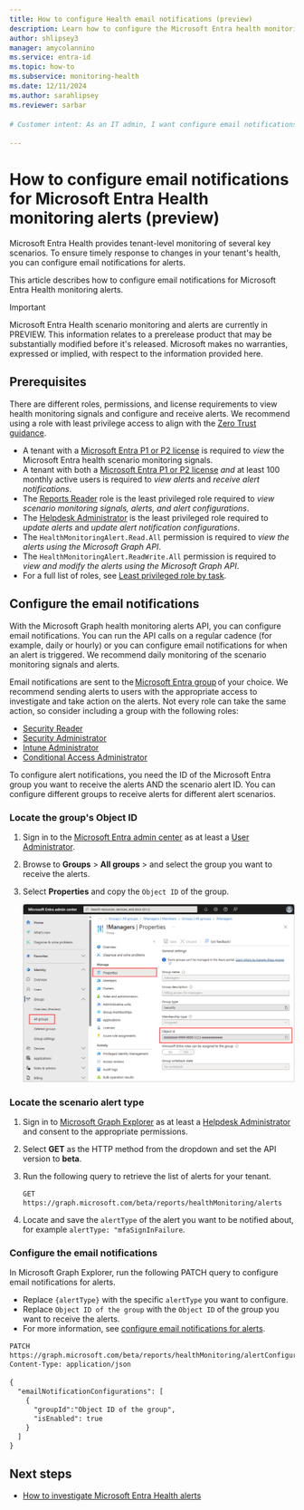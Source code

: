 ```yaml
---
title: How to configure Health email notifications (preview)
description: Learn how to configure the Microsoft Entra health monitoring email notifications to monitor and improve the health of your tenant.
author: shlipsey3
manager: amycolannino
ms.service: entra-id
ms.topic: how-to
ms.subservice: monitoring-health
ms.date: 12/11/2024
ms.author: sarahlipsey
ms.reviewer: sarbar

# Customer intent: As an IT admin, I want configure email notifications for when my tenant receives a Microsoft Entra Health alert.

---
```


# How to configure email notifications for Microsoft Entra Health monitoring alerts (preview)

Microsoft Entra Health provides tenant-level monitoring of several key scenarios. To ensure timely response to changes in your tenant's health, you can configure email notifications for alerts.

This article describes how to configure email notifications for Microsoft Entra Health monitoring alerts.

> [!IMPORTANT]
> Microsoft Entra Health scenario monitoring and alerts are currently in PREVIEW.
> This information relates to a prerelease product that may be substantially modified before it's released. Microsoft makes no warranties, expressed or implied, with respect to the information provided here.

## Prerequisites

There are different roles, permissions, and license requirements to view health monitoring signals and configure and receive alerts. We recommend using a role with least privilege access to align with the [Zero Trust guidance](/security/zero-trust/zero-trust-overview).

- A tenant with a [Microsoft Entra P1 or P2 license](../../fundamentals/get-started-premium.md) is required to *view* the Microsoft Entra health scenario monitoring signals.
- A tenant with both a [Microsoft Entra P1 or P2 license](../../fundamentals/get-started-premium.md) *and* at least 100 monthly active users is required to *view alerts* and *receive alert notifications*.
- The [Reports Reader](../role-based-access-control/permissions-reference.md#reports-reader) role is the least privileged role required to *view scenario monitoring signals, alerts, and alert configurations*.
- The [Helpdesk Administrator](../role-based-access-control/permissions-reference.md#helpdesk-administrator) is the least privileged role required to *update alerts* and *update alert notification configurations*.
- The `HealthMonitoringAlert.Read.All` permission is required to *view the alerts using the Microsoft Graph API*.
- The `HealthMonitoringAlert.ReadWrite.All` permission is required to *view and modify the alerts using the Microsoft Graph API*.
- For a full list of roles, see [Least privileged role by task](../role-based-access-control/delegate-by-task.md#monitoring-and-health---audit-and-sign-in-logs).

## Configure the email notifications

With the Microsoft Graph health monitoring alerts API, you can configure email notifications. You can run the API calls on a regular cadence (for example, daily or hourly) or you can configure email notifications for when an alert is triggered. We recommend daily monitoring of the scenario monitoring signals and alerts.

Email notifications are sent to the [Microsoft Entra group](../../fundamentals/concept-learn-about-groups.md) of your choice. We recommend sending alerts to users with the appropriate access to investigate and take action on the alerts. Not every role can take the same action, so consider including a group with the following roles: 

- [Security Reader](../role-based-access-control/permissions-reference.md#security-reader)
- [Security Administrator](../role-based-access-control/permissions-reference.md#security-administrator)
- [Intune Administrator](../role-based-access-control/permissions-reference.md#intune-administrator)
- [Conditional Access Administrator](../role-based-access-control/permissions-reference.md#conditional-access-administrator)

To configure alert notifications, you need the ID of the Microsoft Entra group you want to receive the alerts AND the scenario alert ID. You can configure different groups to receive alerts for different alert scenarios. 

### Locate the group's Object ID

1. Sign in to the [Microsoft Entra admin center](https://entra.microsoft.com) as at least a [User Administrator](../role-based-access-control/permissions-reference.md#user-administrator).
1. Browse to **Groups** > **All groups** > and select the group you want to receive the alerts.
1. Select **Properties** and copy the `Object ID` of the group. 

    ![Screenshot of the group properties in the Microsoft Entra admin center.](media/howto-use-health-scenario-alerts/locate-group-id.png)

### Locate the scenario alert type

1. Sign in to [Microsoft Graph Explorer](https://developer.microsoft.com/en-us/graph/graph-explorer) as at least a [Helpdesk Administrator](../role-based-access-control/permissions-reference.md#helpdesk-administrator) and consent to the appropriate permissions.
1. Select **GET** as the HTTP method from the dropdown and set the API version to **beta**.
1. Run the following query to retrieve the list of alerts for your tenant.

    ```http
    GET https://graph.microsoft.com/beta/reports/healthMonitoring/alerts
    ```
1. Locate and save the `alertType` of the alert you want to be notified about, for example `alertType: "mfaSignInFailure`.

### Configure the email notifications

In Microsoft Graph Explorer, run the following PATCH query to configure email notifications for alerts.

- Replace `{alertType}` with the specific `alertType` you want to configure.
- Replace `Object ID of the group` with the `Object ID` of the group you want to receive the alerts.
- For more information, see [configure email notifications for alerts](/graph/api/healthmonitoring-alertconfiguration-update?view=graph-rest-beta&preserve-view=true).

```http
PATCH https://graph.microsoft.com/beta/reports/healthMonitoring/alertConfigurations/{alertType}
Content-Type: application/json

{
  "emailNotificationConfigurations": [
    {
      "groupId":"Object ID of the group",
      "isEnabled": true
    }
  ]
}
```

## Next steps

- [How to investigate Microsoft Entra Health alerts](howto-use-scenario-alerts.md)
